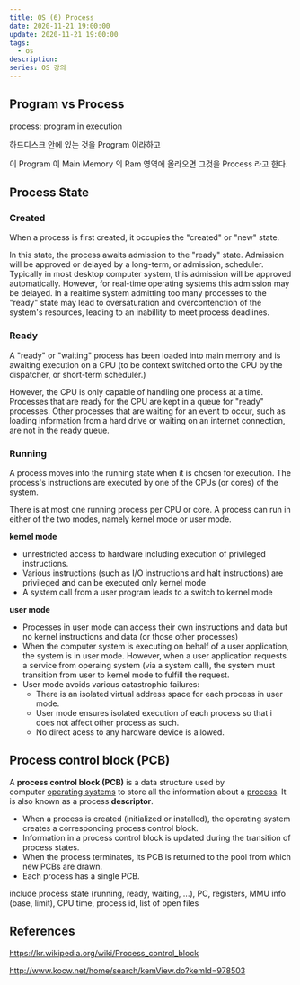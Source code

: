 ```yaml
---
title: OS (6) Process
date: 2020-11-21 19:00:00
update: 2020-11-21 19:00:00
tags:
  - os
description:
series: OS 강의
---
```


## Program vs Process

process: program in execution

하드디스크 안에 있는 것을 Program 이라하고

이 Program 이 Main Memory 의 Ram 영역에 올라오면 그것을 Process 라고 한다.

## Process State

### Created

When a process is first created, it occupies the "created" or "new" state.

In this state, the process awaits admission to the "ready" state. Admission will be approved or delayed by a long-term, or admission, scheduler. Typically in most desktop computer system, this admission will be approved automatically. However, for real-time operating systems this admission may be delayed. In a realtime system admitting too many processes to the "ready" state may lead to oversaturation and overcontenction of the system's resources, leading to an inabillity to meet process deadlines.

### Ready

A "ready" or "waiting" process has been loaded into main memory and is awaiting execution on a CPU (to be context switched onto the CPU by the dispatcher, or short-term scheduler.)

However, the CPU is only capable of handling one process at a time. Processes that are ready for the CPU are kept in a queue for "ready" processes. Other processes that are waiting for an event to occur, such as loading information from a hard drive or waiting on an internet connection, are not in the ready queue.

### Running

A process moves into the running state when it is chosen for execution. The process's instructions are executed by one of the CPUs (or cores) of the system.

There is at most one running process per CPU or core. A process can run in either of the two modes, namely kernel mode or user mode.

**kernel mode**

- unrestricted access to hardware including execution of privileged instructions.
- Various instructions (such as I/O instructions and halt instructions) are privileged and can be executed only kernel mode
- A system call from a user program leads to a switch to kernel mode

**user mode**

- Processes in user mode can access their own instructions and data but no kernel instructions and data (or those other processes)
- When the computer system is executing on behalf of a user application, the system is in user mode. However, when a user application requests a service from operaing system (via a system call), the system must transition from user to kernel mode to fulfill the request.
- User mode avoids various catastrophic failures:
  - There is an isolated virtual address space for each process in user mode.
  - User mode ensures isolated execution of each process so that i does not affect other process as such.
  - No direct acess to any hardware device is allowed.

## Process control block (PCB)

A **process control block (PCB)** is a data structure used by computer [operating systems](https://en.wikipedia.org/wiki/Operating_system) to store all the information about a [process](<https://en.wikipedia.org/wiki/Process_(computing)>). It is also known as a process **descriptor**.

- When a process is created (initialized or installed), the operating system creates a corresponding process control block.
- Information in a process control block is updated during the transition of process states.
- When the process terminates, its PCB is returned to the pool from which new PCBs are drawn.
- Each process has a single PCB.

include process state (running, ready, waiting, ...), PC, registers, MMU info (base, limit), CPU time, process id, list of open files

## References

https://kr.wikipedia.org/wiki/Process_control_block

http://www.kocw.net/home/search/kemView.do?kemId=978503
